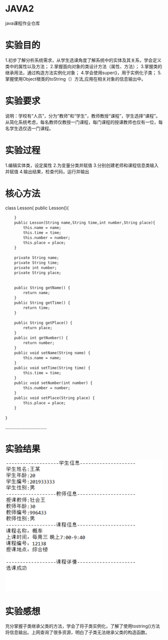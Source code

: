 # JAVA2
java课程作业仓库
# 实验目的 
1.初步了解分析系统需求，从学生选课角度了解系统中的实体及其关系，学会定义类中的属性以及方法； 
2.掌握面向对象的类设计方法（属性、方法）； 
3.掌握类的继承用法，通过构造方法实例化对象； 
4.学会使用super()，用于实例化子类； 
5.掌握使用Object根类的toString（）方法,应用在相关对象的信息输出中。

# 实验要求 
说明：学校有“人员”，分为“教师”和“学生”，教师教授“课程”，学生选择“课程”。从简化系统考虑，每名教师仅教授一门课程，每门课程的授课教师也仅有一位，每名学生选仅选一门课程。

# 实验过程 
1.编辑实体类，设定属性 
2.为变量分类并赋值 
3.分别创建老师和课程信息类输入并赋值 
4.输出结果，检查代码，运行并输出

# 核心方法


class Lesson{
	    public Lesson(){

	    }
	    public Lesson(String name,String time,int number,String place){
	        this.name = name;
	        this.time = time;
	        this.number = number;
	        this.place = place;
	    }

	    private String name;
	    private String time;
	    private int number;
	    private String place;


	    public String getName() {
	        return name;
	    }
	    public String getTime() {
	        return time;
	    }

	    public String getPlace() {
	        return place;
	    }
	    public int getNumber() {
	        return number;
	    }
	    public void setName(String name) {
	        this.name = name;
	    }
	    public void setTime(String time) {
	        this.time = time;
	    }
	    public void setNumber(int number) {
	        this.number = number;
	    }
	    public void setPlace(String place) {
	        this.place = place;
	    }

	}
.................................

# 实验结果
![image](https://github.com/liangbiii/JAVA2/blob/main/image/%E5%BE%AE%E4%BF%A1%E5%9B%BE%E7%89%87_20201101233549.png)

# 实验感想
充分掌握子类继承父类的方法，学会了将子类实例化，了解了使用tostring()方法将信息输出。上网查询了很多资源，明白了子类无法继承父类的构造函数。
